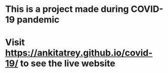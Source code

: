 # This is a project made during COVID-19 pandemic
# Visit https://ankitatrey.github.io/covid-19/ to see the live website
